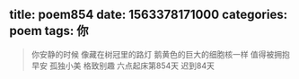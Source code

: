 title: poem854
date: 1563378171000
categories: poem
tags: 你
---
> 你安静的时候
像藏在树冠里的路灯
鹅黄色的巨大的细胞核一样
值得被拥抱
早安
孤独小美
格致别趣
六点起床第854天 迟到84天